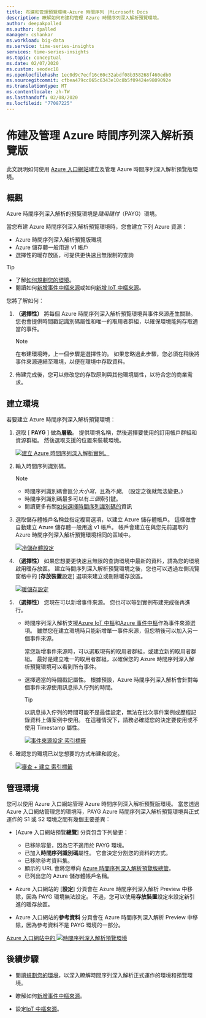```yaml
---
title: 布建和管理預覽環境-Azure 時間序列 |Microsoft Docs
description: 瞭解如何布建和管理 Azure 時間序列深入解析預覽環境。
author: deepakpalled
ms.author: dpalled
manager: cshankar
ms.workload: big-data
ms.service: time-series-insights
services: time-series-insights
ms.topic: conceptual
ms.date: 02/07/2020
ms.custom: seodec18
ms.openlocfilehash: 1ec0d9c7ecf16c60c32abdf08b358268f460edb0
ms.sourcegitcommit: cfbea479cc065c6343e10c8b5f09424e9809092e
ms.translationtype: MT
ms.contentlocale: zh-TW
ms.lasthandoff: 02/08/2020
ms.locfileid: "77087225"
---
```

# <a name="provision-and-manage-azure-time-series-insights-preview"></a>佈建及管理 Azure 時間序列深入解析預覽版

此文說明如何使用 [Azure 入口網站](https://portal.azure.com/)建立及管理 Azure 時間序列深入解析預覽版環境。

## <a name="overview"></a>概觀

Azure 時間序列深入解析的預覽環境是*隨用隨付*（PAYG）環境。

當您布建 Azure 時間序列深入解析預覽環境時，您會建立下列 Azure 資源：

* Azure 時間序列深入解析預覽版環境  
* Azure 儲存體一般用途 v1 帳戶
* 選擇性的暖存放區，可提供更快速且無限制的查詢

> [!TIP]
> * 了解[如何規劃您的環境](./time-series-insights-update-plan.md)。
> * 閱讀如何[新增事件中樞來源](./time-series-insights-how-to-add-an-event-source-eventhub.md)或如何[新增 IoT 中樞來源](./time-series-insights-how-to-add-an-event-source-iothub.md)。

您將了解如何：

1. **（選擇性）** 將每個 Azure 時間序列深入解析預覽環境與事件來源產生關聯。 您也會提供時間戳記識別碼屬性和唯一的取用者群組，以確保環境能夠存取適當的事件。

   > [!NOTE]
   > 在布建環境時，上一個步驟是選擇性的。 如果您略過此步驟，您必須在稍後將事件來源連結至環境，以便在環境中存取資料。

1. 佈建完成後，您可以修改您的存取原則與其他環境屬性，以符合您的商業需求。

## <a name="create-the-environment"></a>建立環境

若要建立 Azure 時間序列深入解析預覽環境：

1. 選取 [ **PAYG** ] 做為**層級**。 提供環境名稱，然後選擇要使用的訂用帳戶群組和資源群組。 然後選取支援的位置來裝載環境。

   [![建立 Azure 時間序列深入解析實例。](media/v2-update-manage/create-and-manage-configuration.png)](media/v2-update-manage/create-and-manage-configuration.png#lightbox)

1. 輸入時間序列識別碼。

    > [!NOTE]
    > * 時間序列識別碼會區分*大小寫*，且為不*變*。 (設定之後就無法變更。)
    > * 時間序列識別碼最多可以有*三個*索引鍵。
    > * 閱讀更多有關[如何選擇時間序列識別碼的](time-series-insights-update-how-to-id.md)資訊

1. 選取儲存體帳戶名稱並指定複寫選項，以建立 Azure 儲存體帳戶。 這樣做會自動建立 Azure 儲存體一般用途 v1 帳戶。 帳戶會建立在與您先前選取的 Azure 時間序列深入解析預覽環境相同的區域中。

    [![冷儲存體設定](media/v2-update-manage/create-and-manage-cold-store.png)](media/v2-update-manage/create-and-manage-cold-store.png#lightbox)

1. **（選擇性）** 如果您想要更快速且無限的查詢環境中最新的資料，請為您的環境啟用暖存放區。 建立時間序列深入解析預覽環境之後，您也可以透過左側流覽窗格中的 [**存放裝置**設定] 選項來建立或刪除暖存放區。

    [![暖儲存設定](media/v2-update-manage/create-and-manage-warm-storage.png)](media/v2-update-manage/create-and-manage-warm-storage.png#lightbox)

1. **（選擇性）** 您現在可以新增事件來源。 您也可以等到實例布建完成後再進行。

   * 時間序列深入解析支援[Azure IoT 中樞](./time-series-insights-how-to-add-an-event-source-iothub.md)和[Azure 事件中樞](./time-series-insights-how-to-add-an-event-source-eventhub.md)作為事件來源選項。 雖然您在建立環境時只能新增單一事件來源，但您稍後可以加入另一個事件來源。 
   
     當您新增事件來源時，可以選取現有的取用者群組，或建立新的取用者群組。 最好是建立唯一的取用者群組，以確保您的 Azure 時間序列深入解析預覽環境可以看到所有事件。

   * 選擇適當的時間戳記屬性。 根據預設，Azure 時間序列深入解析會針對每個事件來源使用訊息排入佇列的時間。

     > [!TIP]
     > 以訊息排入佇列的時間可能不是最佳設定，無法在批次事件案例或歷程記錄資料上傳案例中使用。 在這種情況下，請務必確認您的決定要使用或不使用 Timestamp 屬性。

     [![事件來源設定 索引標籤](media/v2-update-manage/create-and-manage-event-source.png)](media/v2-update-manage/create-and-manage-event-source.png#lightbox)

1. 確認您的環境已以您想要的方式布建和設定。

    [![審查 + 建立 索引標籤](media/v2-update-manage/create-and-manage-review-and-confirm.png)](media/v2-update-manage/create-and-manage-review-and-confirm.png#lightbox)

## <a name="manage-the-environment"></a>管理環境

您可以使用 Azure 入口網站管理 Azure 時間序列深入解析預覽版環境。 當您透過 Azure 入口網站管理您的環境時，PAYG Azure 時間序列深入解析預覽環境與正式運作的 S1 或 S2 環境之間有幾個主要差異：

* [Azure 入口網站預覽**總覽**] 分頁包含下列變更：

  * 已移除容量，因為它不適用於 PAYG 環境。
  * 已加入**時間序列識別碼**屬性。 它會決定分割您的資料的方式。
  * 已移除參考資料集。
  * 顯示的 URL 會將您導向 [Azure 時間序列深入解析預覽版總管](./time-series-insights-update-explorer.md)。
  * 已列出您的 Azure 儲存體帳戶名稱。

* Azure 入口網站的 [**設定**] 分頁會在 Azure 時間序列深入解析 Preview 中移除，因為 PAYG 環境無法設定。 不過，您可以使用**存放裝置**設定來設定新引進的暖存放區。

* Azure 入口網站的**參考資料** 分頁會在 Azure 時間序列深入解析 Preview 中移除，因為參考資料不是 PAYG 環境的一部分。

[Azure 入口網站中的 ![時間序列深入解析預覽環境](media/v2-update-manage/create-and-manage-overview-confirm.png)](media/v2-update-manage/create-and-manage-overview-confirm.png#lightbox)

## <a name="next-steps"></a>後續步驟

- 閱讀[規劃您的環境](./time-series-insights-update-plan.md)，以深入瞭解時間序列深入解析正式運作的環境和預覽環境。

- 瞭解如何[新增事件中樞來源](./time-series-insights-how-to-add-an-event-source-eventhub.md)。

- 設定[IoT 中樞來源](./time-series-insights-how-to-add-an-event-source-iothub.md)。
